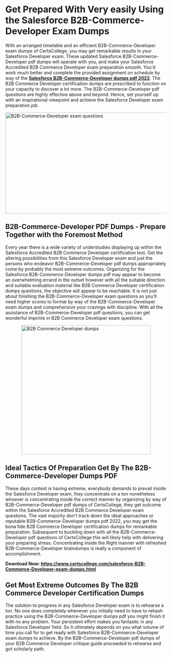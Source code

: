 <h1><strong>Get Prepared With Very easily Using the Salesforce B2B-Commerce-Developer Exam Dumps&nbsp;</strong></h1>
<p><span style="font-weight: 400;">With an arranged timetable and an efficient  B2B-Commerce-Developer exam dumps of CertsCollege, you may get remarkable results in your Salesforce Developer exam. These updated Salesforce B2B-Commerce-Developer pdf dumps will operate with you, and make your Salesforce Accredited B2B Commerce Developer exam preparation smooth. You'd work much better and complete the provided assignment on schedule by way of the <strong><a href="https://www.certscollege.com/salesforce-B2B-Commerce-Developer-exam-dumps.html">Salesforce B2B-Commerce-Developer dumps pdf 2022</a></strong>. The B2B Commerce Developer certification dumps are prescribed to function on your capacity to discover a lot more. The  B2B-Commerce-Developer pdf questions are highly effective above and beyond. Hence, set yourself up with an inspirational viewpoint and achieve the Salesforce Developer exam preparation job.&nbsp;</span></p>
<p><span style="font-weight: 400;"><img style="display: block; margin-left: auto; margin-right: auto;" src="https://i.ibb.co/CPDK3ps/Yellow-and-Blue-Initiative-Blog-Banner.png" alt="B2B-Commerce-Developer exam questions" width="559" height="315" /></span></p>
<h2><strong>B2B-Commerce-Developer PDF Dumps - Prepare Together with the Foremost Method</strong></h2>
<p><span style="font-weight: 400;">Every year there is a wide variety of understudies displaying up within the Salesforce Accredited B2B Commerce Developer certification test. Get the altering possibilities from this Salesforce Developer exam and just the persons who endeavor B2B-Commerce-Developer pdf dumps appropriately come by probably the most extreme outcomes. Organizing for the Salesforce B2B-Commerce-Developer dumps pdf may appear to become an overwhelming errand in the outset however with all the suitable direction and suitable evaluation material like B2B Commerce Developer certification dumps questions, the objective will appear to be reachable. It is not just about finishing the B2B-Commerce-Developer exam questions as you'll need higher scores to format by way of the B2B-Commerce-Developer exam dumps and comprehensive your cravings with discipline. With all the assistance of B2B-Commerce-Developer pdf questions, you can get wonderful imprints in B2B Commerce Developer exam questions.</span></p>
<p><span style="font-weight: 400;"><a href="https://tinyurl.com/bp5eef3h"><img style="display: block; margin-left: auto; margin-right: auto;" src="https://i.ibb.co/9tMrhdY/Teacher-Appreciation-Invitation.png" alt="B2B Commerce Developer dumps " width="404" height="404" /></a></span></p>
<h2><strong>Ideal Tactics Of Preparation Get By The B2B-Commerce-Developer Dumps PDF</strong></h2>
<p><span style="font-weight: 400;">These days contest is having extreme, everybody demands to prevail inside the Salesforce Developer exam, they concentrate on a ton nonetheless whoever is concentrating inside the correct manner by organizing by way of B2B-Commerce-Developer pdf dumps of CertsCollege, they get outcome within the Salesforce Accredited B2B Commerce Developer exam questions. The vast majority don't track down the ideal approaches or reputable B2B-Commerce-Developer dumps pdf 2022, you may get the bona fide B2B Commerce Developer certification dumps for remarkable preparation. Subsequent to buckling down with all the  B2B-Commerce-Developer pdf questions of CertsCollege this will likely help with delivering your preparing stress. Concentrating inside the Right manner with refreshed B2B-Commerce-Developer braindumps is really a component of accomplishment.</span></p>
<p><span style="font-weight: 400;"><strong>Download Now: <a href="https://www.certscollege.com/salesforce-B2B-Commerce-Developer-exam-dumps.html">https://www.certscollege.com/salesforce-B2B-Commerce-Developer-exam-dumps.html</a></strong></span></p>
<h2><strong>Get Most Extreme Outcomes By The B2B Commerce Developer Certification Dumps</strong></h2>
<p><span style="font-weight: 400;">The solution to progress in any Salesforce Developer exam is to rehearse a ton. No one does completely whenever you initially need to have to rehash practice using the B2B-Commerce-Developer dumps pdf you might finish it with no any problem. Your persistent effort makes you fantastic in any Salesforce Developer field. So it ultimately depends on you what volume of time you call for to get ready with Salesforce B2B-Commerce-Developer exam dumps to achieve. By the B2B-Commerce-Developer pdf dumps of your B2B Commerce Developer critique guide proceeded to rehearse and got scholarly path.</span></p>
